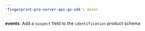 ```yaml
---
'fingerprint-pro-server-api-go-sdk': minor
---
```


**events**: Add a `suspect` field to the `identification` product schema